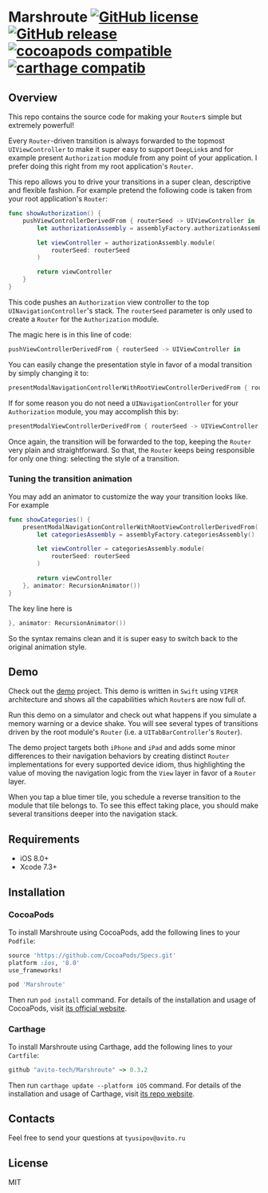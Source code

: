 # Marshroute [![GitHub license](https://img.shields.io/badge/License-MIT-lightgrey.svg)](https://github.com/avito-tech/Marshroute/blob/master/LICENSE) [![GitHub release](https://img.shields.io/badge/Version-0.3.2-brighgreen.svg)](https://github.com/avito-tech/Marshroute/releases) [![cocoapods compatible](https://img.shields.io/badge/Cocoapods-compatible-blue.svg)](https://cocoapods.org) [![carthage compatib](https://img.shields.io/badge/Carthage-compatible-blue.svg)](https://github.com/Carthage/Carthage) 

## Overview

This repo contains the source code for making your `Router`s  simple but extremely powerful!

Every `Router`-driven transition is always forwarded to the topmost `UIViewController`
to make it super easy to support `DeepLink`s and for example present `Authorization` module from any point of your application. 
I prefer doing this right from my root application's `Router`.

This repo allows you to drive your transitions in a super clean, descriptive and flexible fashion. 
For example pretend the following code is taken from your root application's `Router`: 

```swift
func showAuthorization() {
    pushViewControllerDerivedFrom { routerSeed -> UIViewController in
        let authorizationAssembly = assemblyFactory.authorizationAssembly()

        let viewController = authorizationAssembly.module(
            routerSeed: routerSeed
        )

        return viewController
    }
}
```

This code pushes an `Authorization` view controller to the top `UINavigationController`'s stack.
The `routerSeed` parameter is only used to create a `Router` for the `Authorization` module.

The magic here is in this line of code:
```swift
pushViewControllerDerivedFrom { routerSeed -> UIViewController in
```

You can easily change the presentation style in favor of a modal transition by simply changing it to: 
```swift
presentModalNavigationControllerWithRootViewControllerDerivedFrom { routerSeed -> UIViewController in
```

If for some reason you do not need a `UINavigationController` for your `Authorization` module, you may accomplish this by:
```swift
presentModalViewControllerDerivedFrom { routerSeed -> UIViewController in
```

Once again, the transition will be forwarded to the top, keeping the `Router` very plain and straightforward.
So that, the `Router` keeps being responsible for only one thing: selecting the style of a transition. 

### Tuning the transition animation

You may add an animator to customize the way your transition looks like. For example

```swift
func showCategories() {
    presentModalNavigationControllerWithRootViewControllerDerivedFrom( { routerSeed -> UIViewController in
        let categoriesAssembly = assemblyFactory.categoriesAssembly()

        let viewController = categoriesAssembly.module(
            routerSeed: routerSeed
        )

        return viewController
    }, animator: RecursionAnimator())
}
```

The key line here is 
```swift
}, animator: RecursionAnimator())
```

So the syntax remains clean and it is super easy to switch back to the original animation style.

## Demo

Check out the [demo](https://github.com/avito-tech/Marshroute/tree/master/Example) project. 
This demo is written in `Swift` using `VIPER` architecture and shows all the capabilities which `Router`s are now full of.

Run this demo on a simulator and check out what happens if you simulate a memory warning or a device shake. 
You will see several types of transitions driven by the root module's `Router` (i.e. a `UITabBarController`'s `Router`).

The demo project targets both `iPhone` and `iPad` and adds some minor differences to their navigation behaviors by creating distinct `Router` implementations for every supported device idiom, thus highlighting the value of moving the navigation logic from the `View` layer in favor of a `Router` layer.

When you tap a blue timer tile, you schedule a reverse transition to the module that tile belongs to. 
To see this effect taking place, you should make several transitions deeper into the navigation stack. 

## Requirements

- iOS 8.0+
- Xcode 7.3+

## Installation
### CocoaPods

To install Marshroute using CocoaPods, add the following lines to your `Podfile`:

```ruby
source 'https://github.com/CocoaPods/Specs.git'
platform :ios, '8.0'
use_frameworks!

pod 'Marshroute'
```

Then run `pod install` command. For details of the installation and usage of CocoaPods, visit [its official website](https://cocoapods.org).

### Carthage

To install Marshroute using Carthage, add the following lines to your `Cartfile`:
```ruby
github "avito-tech/Marshroute" ~> 0.3.2
```

Then run `carthage update --platform iOS` command. For details of the installation and usage of Carthage, visit [its  repo website](https://github.com/Carthage/Carthage).

## Contacts
Feel free to send your questions at `tyusipov@avito.ru`

## License

MIT
